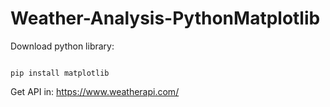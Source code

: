 # Weather-Analysis-PythonMatplotlib
Download python library: 
<pre><code class="language-javascript">
pip install matplotlib
</code></pre>


Get API in: <link>https://www.weatherapi.com/</link>
